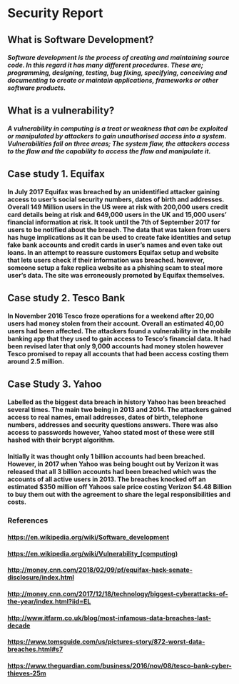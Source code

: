 # Security Report

## What is Software Development?
##### Software development is the process of creating and maintaining source code. In this regard it has many different procedures. These are; programming, designing, testing, bug fixing, specifying, conceiving and documenting to create or maintain applications, frameworks or other software products. 

## What is a vulnerability?
##### A vulnerability in computing is a treat or weakness that can be exploited or manipulated by attackers to gain unauthorised access into a system. Vulnerabilities fall on three areas; The system flaw, the attackers access to the flaw and the capability to access the flaw and manipulate it. 


## Case study 1. Equifax
#### In July 2017 Equifax was breached by an unidentified attacker gaining access to user’s social security numbers, dates of birth and addresses. Overall 149 Million users in the US were at risk with 200,000 users credit card details being at risk and 649,000 users in the UK and 15,000 users’ financial information at risk. It took until the 7th of September 2017 for users to be notified about the breach. The data that was taken from users has huge implications as it can be used to create fake identities and setup fake bank accounts and credit cards in user’s names and even take out loans. In an attempt to reassure customers Equifax setup and website that lets users check if their information was breached. however, someone setup a fake replica website as a phishing scam to steal more user’s data. The site was erroneously promoted by Equifax themselves.

## Case study 2. Tesco Bank 
#### In November 2016 Tesco froze operations for a weekend after 20,00 users had money stolen from their account. Overall an estimated 40,00 users had been affected. The attackers found a vulnerability in the mobile banking app that they used to gain access to Tesco’s financial data. It had been revised later that only 9,000 accounts had money stolen however Tesco promised to repay all accounts that had been access costing them around 2.5 million.

## Case Study 3. Yahoo 
#### Labelled as the biggest data breach in history Yahoo has been breached several times. The main two being in 2013 and 2014. The attackers gained access to real names, email addresses, dates of birth, telephone numbers, addresses and security questions answers. There was also access to passwords however, Yahoo stated most of these were still hashed with their bcrypt algorithm. 

#### Initially it was thought only 1 billion accounts had been breached. However, in 2017 when Yahoo was being bought out by Verizon it was released that all 3 billion accounts had been breached which was the accounts of all active users in 2013. The breaches knocked off an estimated $350 million off Yahoos sale price costing Verizon $4.48 Billion to buy them out with the agreement to share the legal responsibilities and costs.


### References 
#### https://en.wikipedia.org/wiki/Software_development 
#### https://en.wikipedia.org/wiki/Vulnerability_(computing)
#### http://money.cnn.com/2018/02/09/pf/equifax-hack-senate-disclosure/index.html
#### http://money.cnn.com/2017/12/18/technology/biggest-cyberattacks-of-the-year/index.html?iid=EL
#### http://www.itfarm.co.uk/blog/most-infamous-data-breaches-last-decade
#### https://www.tomsguide.com/us/pictures-story/872-worst-data-breaches.html#s7
#### https://www.theguardian.com/business/2016/nov/08/tesco-bank-cyber-thieves-25m
